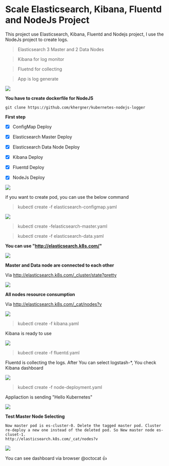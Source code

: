 # Scale Elasticsearch, Kibana, Fluentd and NodeJs Project

This project use Elasticsearch, Kibana, Fluentd and Nodejs project, I use the NodeJs project to create logs.

> Elasticsearch 3 Master and 2 Data Nodes

>Kibana for log monitor

>Fluetnd for collecting

>App is log generate

![](images/efk.png)

**You have to create dockerfile for NodeJS**

```
git clone https://github.com/khergner/kubernetes-nodejs-logger
```

**First step**

- [x] ConfigMap Deploy

- [x] Elasticsearch Master Deploy

- [x] Elasticsearch Data Node Deploy

- [x] Kibana Deploy

- [x] Fluentd Deploy

- [x] NodeJs Deploy

![](images/pod.png)

if you want to create pod, you can use the below command 

>kubectl create -f elasticsearch-configmap.yaml

![](images/configmap.png)

>kubectl create -felasticsearch-master.yaml

>kubectl create -f elasticsearch-data.yaml

**You can use "http://elasticsearch.k8s.com/"**

![](images/cluster_status.png)

**Master and Data node are connected to each other**

Via http://elasticsearch.k8s.com/_cluster/state?pretty

![](images/cluster.png)

**All nodes resource consumption**

Via http://elasticsearch.k8s.com/_cat/nodes?v

![](images/cluster_monitor.png)

>kubectl create -f kibana.yaml

Kibana is ready to use

![](images/sample-dashboard.png)

>kubectl create -f fluentd.yaml

Fluentd is collecting the logs. After You can select logstash-*, You check Kibana dashboard 

![](images/log-rotate.png)

>kubectl create -f node-deployment.yaml

Appliaction is sending "Hello Kubernetes" 

![](images/hello-k8s.png)

**Test Master Node Selecting**

```
Now master pod is es-cluster-0. Delete the tagged master pod. Cluster re-deploy a new one instead of the deleted pod. So New master node es-cluset-1.
http://elasticsearch.k8s.com/_cat/nodes?v 
```
![](images/master-remove2.png)

You can see dashboard via browser @octocat :+1: